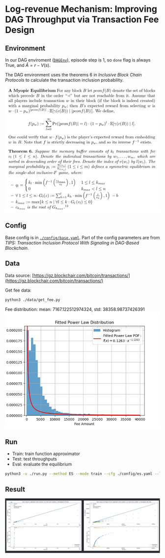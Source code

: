 Log-revenue Mechanism: Improving DAG Throughput via Transaction Fee Design
=======

Environment
-----

In our DAG enviroment ([`DAGEnv`](./envs/DAGEnv.py)), episode step is 1, so `done` flag is always True, and $\hat{A}=r-V(s)$.

The DAG environment uses the theorems 6 in _Inclusive Block Chain Protocols_ to calculate the transaction inclusion probability.

![DAGEnv](./assets/FC15.png)

Config
-----

Base config is in [`./config/base.yaml`](./config/base.yaml). Part of the config parameters are from _TIPS: Transaction Inclusion Protocol With Signaling in DAG-Based Blockchain_.

Data
-----

Data source: [https://gz.blockchair.com/bitcoin/transactions/](https://gz.blockchair.com/bitcoin/transactions/)

Get fee data:

```bash
python3 ./data/get_fee.py
```

Fee distribution:
mean: 7167.122512974324, std: 38358.98737426391
![fee distribution](./assets/fee_distribution.png)

Run
-----

* Train: train function approximator
* Test: test throughputs
* Eval: evaluate the equilibrium

```bash
python3 -u ./run.py --method ES --mode train --cfg ./config/es.yaml --lambd 1 --burn_flag non --a 1
```

Result
-----

![example](./assets/example.png)